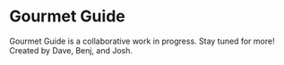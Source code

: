 # Gourmet Guide

Gourmet Guide is a collaborative work in progress. Stay tuned for more! Created by Dave, Benj, and Josh.